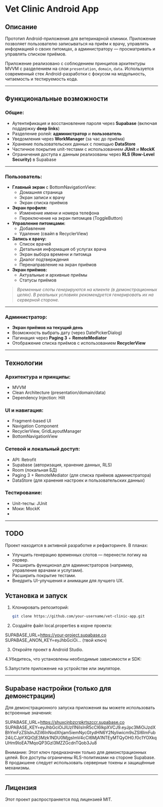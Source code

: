 # Vet Clinic Android App

## Описание

Прототип Android-приложения для ветеринарной клиники. Приложение позволяет пользователю записываться на приём к врачу, управлять информацией о своих питомцах, а администратору — просматривать и управлять списком приёмов.

Приложение реализовано с соблюдением принципов архитектуры MVVM с разделением на слои `presentation`, `domain`, `data`. Используется современный стек Android-разработки с фокусом на модульность, читаемость и тестируемость кода.

---

## Функциональные возможности

### Общие:
- Аутентификация и восстановление пароля через **Supabase** (включая поддержку **deep links**)
- Разделение ролей: **администратор** и **пользователь**
- Уведомления через **WorkManager** (за час до приёма)
- Хранение пользовательских данных с помощью **DataStore**
- Частичное покрытие unit-тестами с использованием **JUnit** и **MockK**
- Ограничения доступа к данным реализованы через **RLS (Row-Level Security)** в Supabase

---

### Пользователь:
- **Главный экран** с BottomNavigationView:
    - Домашняя страница
    - Экран записи к врачу
    - Экран списка приёмов
- **Экран профиля:**
    - Изменение имени и номера телефона
    - Переключение на экран питомцев (ToggleButton)
- **Управление питомцами:**
    - Добавление
    - Удаление (свайп в RecyclerView)
- **Запись к врачу:**
    - Список врачей
    - Детальная информация об услугах врача
    - Экран выбора времени и питомца
    - Диалог подтверждения
    - Перенаправление на экран приёмов
- **Экран приёмов:**
    - Актуальные и архивные приёмы
    - Статусы приёмов

> *Временные слоты генерируются на клиенте (в демонстрационных целях). В реальных условиях рекомендуется генерировать их на серверной стороне.*

---

### Администратор:
- **Экран приёмов на текущий день**
- Возможность выбрать дату (через DatePickerDialog)
- Пагинация через **Paging 3** + **RemoteMediator**
- Отображение списка приёмов с использованием **RecyclerView**

---

## Технологии

### Архитектура и принципы:
- MVVM
- Clean Architecture (presentation/domain/data)
- Dependency Injection: Hilt

### UI и навигация:
- Fragment-based UI
- Navigation Component
- RecyclerView, GridLayoutManager
- BottomNavigationView

### Сетевой и локальный доступ:
- API: Retrofit
- Supabase (авторизация, хранение данных, RLS)
- Room (локальная БД)
- Paging 3 + RemoteMediator (для списка приёмов администратора)
- DataStore (для хранения настроек и пользовательских данных)

### Тестирование:
- Unit-тесты: JUnit
- Моки: MockK
- 
---

## TODO

Проект находится в активной разработке и рефакторинге. В планах:

- Улучшить генерацию временных слотов — перенести логику на сервер.
- Расширить функционал для администраторов (например, управление врачами и услугами).
- Расширить покрытие тестами.
- Внедрить UI-улучшения и анимации для лучшего UX.


## Установка и запуск

1. Клонировать репозиторий:
   ```bash
   git clone https://github.com/your-username/vet-clinic-app.git

2. Создайте файл local.properties в корне проекта:

SUPABASE_URL=https://your-project.supabase.co
SUPABASE_ANON_KEY=eyJhbGciOi... (твой ключ)

3. Откройте проект в Android Studio.

4.Убедитесь, что установлены необходимые зависимости и SDK:

5.Запустите приложение на устройстве или эмуляторе.

---

## Supabase настройки (только для демонстрации)

Для демонстрационного запуска приложения вы можете использовать встроенные значения:

SUPABASE_URL=https://shuxcjnbzcrpkrtszccr.supabase.co
SUPABASE_KEY=eyJhbGciOiJIUzI1NiIsInR5cCI6IkpXVCJ9.eyJpc3MiOiJzdXBhYmFzZSIsInJlZiI6InNodXhjam5iemNycGtydHN6Y2NyIiwicm9sZSI6ImFub24iLCJpYXQiOjE3Mzk1NDU0MjgsImV4cCI6MjA1NTEyMTQyOH0.f0c1YOXkqUHm9IoEA7MqoQP3GzI3MZZGcdnTQob3Ju8

Внимание: Этот ключ предназначен только для демонстрационных целей. Все доступы ограничены RLS-политиками на стороне Supabase. В продакшене следует использовать серверные токены и защищённые механизмы.

--- 

## Лицензия

Этот проект распространяется под лицензией MIT.